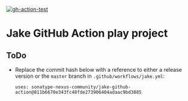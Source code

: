 <!--![gh-action-test](https://github.com/bhamail/jake-gh-action-test/workflows/Jake/badge.svg)-->
<a href="https://github.com/bhamail/jake-gh-action-test/actions?query=workflow%3AGo"><img src="https://github.com/bhamail/jake-gh-action-test/workflows/Jake/badge.svg" alt="gh-action-test"></img></a>

Jake GitHub Action play project
===========================

ToDo
----
* Replace the commit hash below with a reference to either a release version or the `master` branch
in `.github/workflows/jake.yml`:

    ```
    uses: sonatype-nexus-community/jake-github-action@811b6670e343fc48fde273906404adaac9bd3885
    ```
